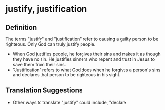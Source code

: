 # justify, justification

## Definition

The terms "justify" and "justification" refer to causing a guilty person to be righteous. Only God can truly justify people.

* When God justifies people, he forgives their sins and makes it as though they have no sin. He justifies sinners who repent and trust in Jesus to save them from their sins.
* "Justification" refers to what God does when he forgives a person's sins and declares that person to be righteous in his sight.


## Translation Suggestions



* Other ways to translate "justify" could include, "declare